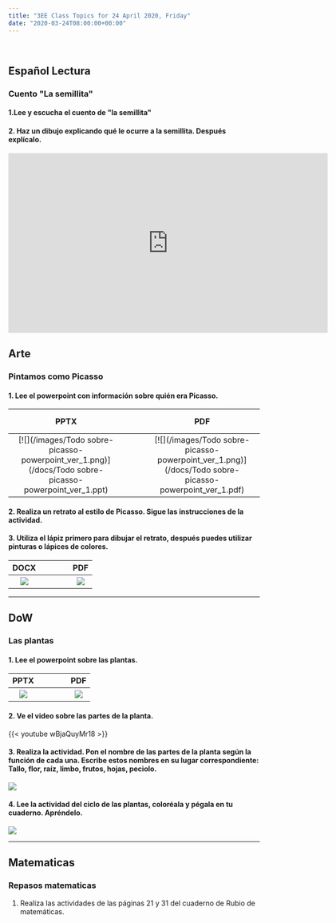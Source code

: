 ```yaml
---
title: "3EE Class Topics for 24 April 2020, Friday"
date: "2020-03-24T08:00:00+00:00"
---
```


&nbsp;

## Español Lectura

### Cuento "La semillita"

#### 1.Lee y escucha el cuento de "la semillita"

#### 2. Haz un dibujo explicando qué le ocurre a la semillita. Después explícalo.

<iframe src="https://player.vimeo.com/video/411099771" width="640" height="360" frameborder="0" allow="autoplay; fullscreen" allowfullscreen></iframe>

## Arte

### Pintamos como Picasso

#### 1. Lee el powerpoint con información sobre quién era Picasso.

**PPTX** | &nbsp; &nbsp; | &nbsp; &nbsp; | **PDF**
:---: | :---: | :---: | :---:
[![](/images/Todo sobre-picasso-powerpoint_ver_1.png)](/docs/Todo sobre-picasso-powerpoint_ver_1.ppt) | &nbsp; &nbsp; | &nbsp; &nbsp; | [![](/images/Todo sobre-picasso-powerpoint_ver_1.png)](/docs/Todo sobre-picasso-powerpoint_ver_1.pdf)


#### 2. Realiza un retrato al estilo de Picasso. Sigue las instrucciones de la actividad.

#### 3. Utiliza el lápiz primero para dibujar el retrato, después puedes utilizar pinturas o lápices de colores.

**DOCX** | &nbsp; &nbsp; | &nbsp; &nbsp; | **PDF**
:---: | :---: | :---: | :---:
[![](/images/cubismo.png)](/docs/cubismo.docx) | &nbsp; &nbsp; | &nbsp; &nbsp; | [![](/images/cubismo.png)](/docs/cubismo.pdf)

<hr>

## DoW

### Las plantas

#### 1. Lee el powerpoint sobre las plantas.

**PPTX** | &nbsp; &nbsp; | &nbsp; &nbsp; | **PDF**
:---: | :---: | :---: | :---:
[![](/images/es-t-sc-272-todo-sobre-las-plantas-presentacion.png)](/docs/es-t-sc-272-todo-sobre-las-plantas-presentacion.pptx) | &nbsp; &nbsp; | &nbsp; &nbsp; | [![](/images/es-t-sc-272-todo-sobre-las-plantas-presentacion.png)](/docs/es-t-sc-272-todo-sobre-las-plantas-presentacion.pdf)

#### 2. Ve el video sobre las partes de la planta.

{{< youtube wBjaQuyMr18 >}}

#### 3. Realiza la actividad. Pon el nombre de las partes de la planta según la función de cada una. Escribe estos nombres en su lugar correspondiente: Tallo, flor, raíz, limbo, frutos, hojas, peciolo.

[![](/images/Partes-de-las-plantas-Actividades.png)](/docs/Partes-de-las-plantas-Actividades.pdf)

#### 4. Lee la actividad del ciclo de las plantas, coloréala y pégala en tu cuaderno. Apréndelo.

[![](/images/c.-de-una-planta.png)](/docs/c.-de-una-planta.pdf)

<hr>

## Matematicas

### Repasos matematicas

1. Realiza las actividades de las páginas 21 y 31 del cuaderno de Rubio de matemáticas.

<br/>
<br/>

